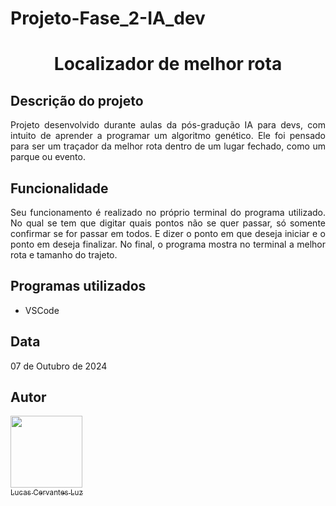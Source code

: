# Projeto-Fase_2-IA_dev
<h1 align="center"> Localizador de melhor rota </h1>

## Descrição do projeto

<p align="justify">
  Projeto desenvolvido durante aulas da pós-gradução IA para devs, com intuito de aprender a programar um algoritmo genético.
  Ele foi pensado para ser um traçador da melhor rota dentro de um lugar fechado, como um parque ou evento.
</p>

## Funcionalidade

<p align="justify">
  Seu funcionamento é realizado no próprio terminal do programa utilizado. No qual se tem que digitar quais pontos não se quer passar, só somente confirmar se for passar em todos. E dizer o ponto em que deseja iniciar e o ponto em deseja finalizar. No final, o programa mostra no terminal a melhor rota e tamanho do trajeto.
</p>

## Programas utilizados

* VSCode

## Data

07 de Outubro de 2024

## Autor

[<img src="https://avatars.githubusercontent.com/u/138393073?v=4" width=115><br><sub>Lucas Cervantes Luz</sub>](https://github.com/Cervas23) 
